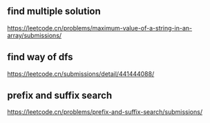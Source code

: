 


## find multiple solution
https://leetcode.cn/problems/maximum-value-of-a-string-in-an-array/submissions/


## find way of dfs
https://leetcode.cn/submissions/detail/441444088/

## prefix and suffix search
https://leetcode.cn/problems/prefix-and-suffix-search/submissions/

